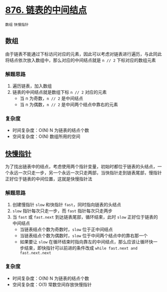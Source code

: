 # [876. 链表的中间结点](https://leetcode-cn.com/problems/middle-of-the-linked-list/solution/lian-biao-de-zhong-jian-jie-dian-by-leetcode-solut/)

`数组` `快慢指针`

## 数组

由于链表不能通过下标访问对应的元素，因此可以考虑对链表进行遍历，与此同此将结点依次放入数组中，那么对应的中间结点就是 `n // 2` 下标对应的数组元素

### 解题思路

1. 遍历链表，加入数组
2. 链表的中间结点就是数组下标 `n // 2` 对应的元素
    - 当 n 为奇数，`n // 2` 是中间结点
    - 当 n 为偶数，`n // 2` 是中间两个结点中靠右的元素

### 复杂度

- 时间复杂度：O(N) N 为链表的结点个数
- 空间复杂度：O(N) 数组所用的空间

## [快慢指针](https://leetcode-cn.com/problems/middle-of-the-linked-list/solution/kuai-man-zhi-zhen-zhu-yao-zai-yu-diao-shi-by-liwei/)

为了找出链表中的结点，考虑使用两个指针变量，初始时都位于链表的头结点，一个永远一次只走一步，另一个永远一次只走两部，当快指针走到链表尾部，慢指针正好位于链表的中间位置，这就是快慢指针法

### 解题思路

1. 创建慢指针 `slow` 和快指针 `fast`，同时指向链表的头结点
2. `slow` 指针每次只走一步，而 `fast` 指针每次只走两步
3. 当 `fast` 或 `fast.next` 到达链表尾部，循环结束，此时 `slow` 正好位于链表的中间结点
    - 当链表结点个数为奇数时，`slow` 位于正中间结点
    - 当链表结点个数为偶数时，`slow` 位于中间两个结点中的靠右那一个
    - 如果要让 `slow` 在循环结束时指向靠左的中间结点，那么应该让循环快一步结束，即快指针可以前进的条件改成 `while fast.next and fast.next.next`

### 复杂度

- 时间复杂度：O(N) N 为链表的结点个数
- 空间复杂度：O(1) 常数空间存放快慢指针
